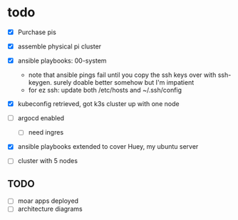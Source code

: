 # todo

- [x] Purchase pis
- [x] assemble physical pi cluster
- [x] ansible playbooks: 00-system
  - note that ansible pings fail until you copy the ssh keys over with ssh-keygen. surely doable better somehow but I'm impatient
  - for ez ssh: update both /etc/hosts and ~/.ssh/config
- [x] kubeconfig retrieved, got k3s cluster up with one node

- [ ] argocd enabled
  - [ ] need ingres
- [x] ansible playbooks extended to cover Huey, my ubuntu server
- [ ] cluster with 5 nodes

## TODO

- [ ] moar apps deployed
- [ ] architecture diagrams
